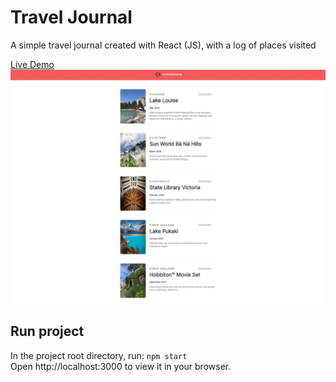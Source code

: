 # Travel Journal
A simple travel journal created with React (JS), with a log of places visited

[Live Demo](https://yuneychonlee.github.io/travel-journal/)
![demo screenshot](src/images/travel-journal-screenshot.JPG)

## Run project
In the project root directory, run:
`npm start` <br>
Open http://localhost:3000 to view it in your browser.
